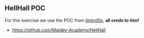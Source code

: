 ## HellHall POC

For this exercise we use the POC from [@mrd0x](https://twitter.com/mrd0x), **all creds to him!** 

- https://github.com/Maldev-Academy/HellHall

